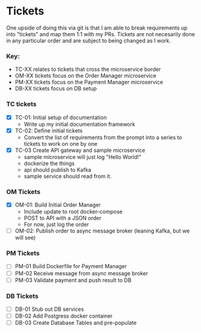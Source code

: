 # Tickets

One upside of doing this via git is that I am able to break requirements up into "tickets" and map them 1:1 with my PRs. Tickets are not necesarily done in any particular order and are subject to being changed as I work. 

### Key: 
- TC-XX relates to tickets that cross the microservice border
- OM-XX tickets focus on the Order Manager microservice
- PM-XX tickets focus on the Payment Manager microservice
- DB-XX tickets focus on DB setup


### TC tickets
- [x] TC-01: Initial setup of documentation
  - Write up my initial documentation framework
- [x] TC-02: Define initial tickets
  - Convert the list of requirements from the prompt into a series to tickets to work on one by one
- [x] TC-03 Create API gateway and sample microservice
  - sample microservice will just log "Hello World!"
  - dockerize the things
  - api should publish to Kafka
  - sample service should read from it.

### OM Tickets
- [x] OM-01: Build Initial Order Manager
  - Include update to root docker-compose
  - POST to API with a JSON order
  - For now, just log the order
- [ ] OM-02: Publish order to async message broker (leaning Kafka, but we will see)

### PM Tickets
- [ ] PM-01 Build Dockerfile for Payment Manager 
- [ ] PM-02 Receive message from async message broker
- [ ] PM-03 Validate payment and push result to DB

### DB Tickets
- [ ] DB-01 Stub out DB services
- [ ] DB-02 Add Postgress docker container 
- [ ] DB-03 Create Database Tables and pre-populate 
